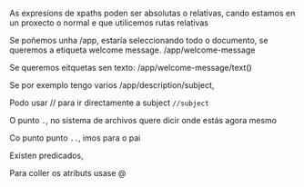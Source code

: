 As expresions de xpaths poden ser absolutas o relativas, cando estamos en un proxecto o normal e que utilicemos rutas relativas 



Se poñemos unha /app, estaría seleccionando todo o documento, se queremos a etiqueta welcome message. /app/welcome-message


Se queremos eitquetas sen texto:
/app/welcome-message/text()



Se por exemplo tengo varios /app/description/subject, 

Podo usar // para ir directamente a subject `//subject`



O punto `.`, no sistema de archivos quere dicir onde estás agora mesmo

Co punto punto `..`, imos para o pai 


Existen predicados, 

Para coller os atributs usase @
